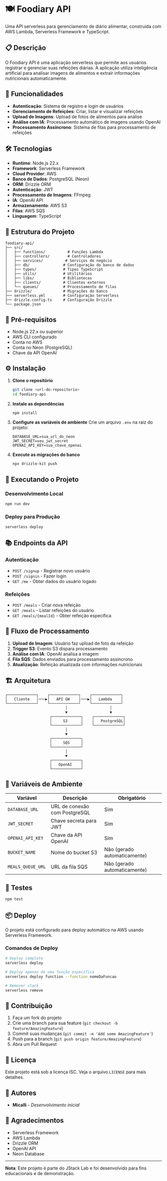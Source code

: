 # 🍽️ Foodiary API

Uma API serverless para gerenciamento de diário alimentar, construída com AWS Lambda, Serverless Framework e TypeScript.

## 📋 Descrição

O Foodiary API é uma aplicação serverless que permite aos usuários registrar e gerenciar suas refeições diárias. A aplicação utiliza inteligência artificial para analisar imagens de alimentos e extrair informações nutricionais automaticamente.

## 🚀 Funcionalidades

- **Autenticação**: Sistema de registro e login de usuários
- **Gerenciamento de Refeições**: Criar, listar e visualizar refeições
- **Upload de Imagens**: Upload de fotos de alimentos para análise
- **Análise com IA**: Processamento automático de imagens usando OpenAI
- **Processamento Assíncrono**: Sistema de filas para processamento de refeições

## 🛠️ Tecnologias

- **Runtime**: Node.js 22.x
- **Framework**: Serverless Framework
- **Cloud Provider**: AWS
- **Banco de Dados**: PostgreSQL (Neon)
- **ORM**: Drizzle ORM
- **Autenticação**: JWT
- **Processamento de Imagens**: FFmpeg
- **IA**: OpenAI API
- **Armazenamento**: AWS S3
- **Filas**: AWS SQS
- **Linguagem**: TypeScript

## 📁 Estrutura do Projeto

```
foodiary-api/
├── src/
│   ├── functions/          # Funções Lambda
│   ├── controllers/        # Controladores
│   ├── services/          # Serviços de negócio
│   ├── db/               # Configuração do banco de dados
│   ├── types/            # Tipos TypeScript
│   ├── utils/            # Utilitários
│   ├── libs/             # Bibliotecas
│   ├── clients/          # Clientes externos
│   └── queues/           # Processamento de filas
├── drizzle/              # Migrações do banco
├── serverless.yml        # Configuração Serverless
├── drizzle.config.ts     # Configuração Drizzle
└── package.json
```

## 🔧 Pré-requisitos

- Node.js 22.x ou superior
- AWS CLI configurado
- Conta no AWS
- Conta no Neon (PostgreSQL)
- Chave da API OpenAI

## ⚙️ Instalação

1. **Clone o repositório**
   ```bash
   git clone <url-do-repositorio>
   cd foodiary-api
   ```

2. **Instale as dependências**
   ```bash
   npm install
   ```

3. **Configure as variáveis de ambiente**
   Crie um arquivo `.env` na raiz do projeto:
   ```env
   DATABASE_URL=sua_url_do_neon
   JWT_SECRET=seu_jwt_secret
   OPENAI_API_KEY=sua_chave_openai
   ```

4. **Execute as migrações do banco**
   ```bash
   npx drizzle-kit push
   ```

## 🚀 Executando o Projeto

### Desenvolvimento Local
```bash
npm run dev
```

### Deploy para Produção
```bash
serverless deploy
```

## 📚 Endpoints da API

### Autenticação
- `POST /signup` - Registrar novo usuário
- `POST /signin` - Fazer login
- `GET /me` - Obter dados do usuário logado

### Refeições
- `POST /meals` - Criar nova refeição
- `GET /meals` - Listar refeições do usuário
- `GET /meals/{mealId}` - Obter refeição específica

## 🔄 Fluxo de Processamento

1. **Upload de Imagem**: Usuário faz upload de foto da refeição
2. **Trigger S3**: Evento S3 dispara processamento
3. **Análise com IA**: OpenAI analisa a imagem
4. **Fila SQS**: Dados enviados para processamento assíncrono
5. **Atualização**: Refeição atualizada com informações nutricionais

## 🏗️ Arquitetura

```
┌─────────────┐    ┌─────────────┐    ┌─────────────┐
│   Cliente   │───▶│   API GW    │───▶│   Lambda    │
└─────────────┘    └─────────────┘    └─────────────┘
                           │                   │
                           ▼                   ▼
                    ┌─────────────┐    ┌─────────────┐
                    │     S3      │    │   PostgreSQL│
                    └─────────────┘    └─────────────┘
                           │
                           ▼
                    ┌─────────────┐
                    │     SQS     │
                    └─────────────┘
                           │
                           ▼
                    ┌─────────────┐
                    │   OpenAI    │
                    └─────────────┘
```

## 🔐 Variáveis de Ambiente

| Variável | Descrição | Obrigatório |
|----------|-----------|-------------|
| `DATABASE_URL` | URL de conexão com PostgreSQL | Sim |
| `JWT_SECRET` | Chave secreta para JWT | Sim |
| `OPENAI_API_KEY` | Chave da API OpenAI | Sim |
| `BUCKET_NAME` | Nome do bucket S3 | Não (gerado automaticamente) |
| `MEALS_QUEUE_URL` | URL da fila SQS | Não (gerado automaticamente) |

## 🧪 Testes

```bash
npm test
```

## 📦 Deploy

O projeto está configurado para deploy automático na AWS usando Serverless Framework.

### Comandos de Deploy

```bash
# Deploy completo
serverless deploy

# Deploy apenas de uma função específica
serverless deploy function --function nomeDaFuncao

# Remover stack
serverless remove
```

## 🤝 Contribuição

1. Faça um fork do projeto
2. Crie uma branch para sua feature (`git checkout -b feature/AmazingFeature`)
3. Commit suas mudanças (`git commit -m 'Add some AmazingFeature'`)
4. Push para a branch (`git push origin feature/AmazingFeature`)
5. Abra um Pull Request

## 📄 Licença

Este projeto está sob a licença ISC. Veja o arquivo `LICENSE` para mais detalhes.

## 👥 Autores

- **Micalli** - *Desenvolvimento inicial*

## 🙏 Agradecimentos

- Serverless Framework
- AWS Lambda
- Drizzle ORM
- OpenAI API
- Neon Database

---

**Nota**: Este projeto é parte do JStack Lab e foi desenvolvido para fins educacionais e de demonstração. 